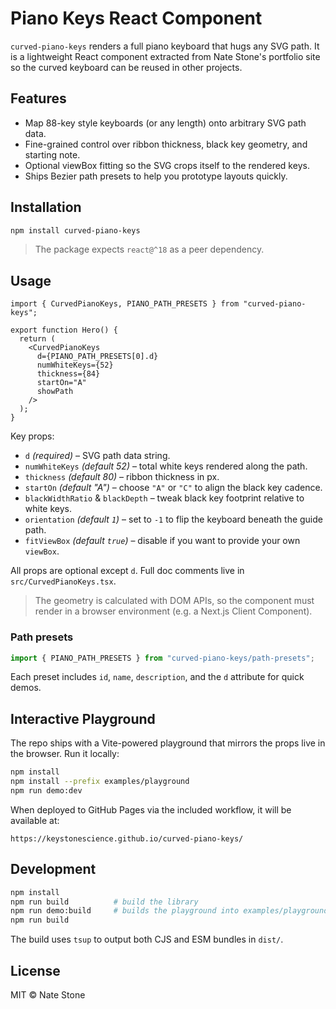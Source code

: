 # Piano Keys React Component

`curved-piano-keys` renders a full piano keyboard that hugs any SVG path. It is a lightweight React component extracted from Nate Stone's portfolio site so the curved keyboard can be reused in other projects.

## Features

- Map 88-key style keyboards (or any length) onto arbitrary SVG path data.
- Fine-grained control over ribbon thickness, black key geometry, and starting note.
- Optional viewBox fitting so the SVG crops itself to the rendered keys.
- Ships Bezier path presets to help you prototype layouts quickly.

## Installation

```bash
npm install curved-piano-keys
```

> The package expects `react@^18` as a peer dependency.

## Usage

```tsx
import { CurvedPianoKeys, PIANO_PATH_PRESETS } from "curved-piano-keys";

export function Hero() {
  return (
    <CurvedPianoKeys
      d={PIANO_PATH_PRESETS[0].d}
      numWhiteKeys={52}
      thickness={84}
      startOn="A"
      showPath
    />
  );
}
```

Key props:

- `d` *(required)* – SVG path data string.
- `numWhiteKeys` *(default 52)* – total white keys rendered along the path.
- `thickness` *(default 80)* – ribbon thickness in px.
- `startOn` *(default "A")* – choose `"A"` or `"C"` to align the black key cadence.
- `blackWidthRatio` & `blackDepth` – tweak black key footprint relative to white keys.
- `orientation` *(default `1`)* – set to `-1` to flip the keyboard beneath the guide path.
- `fitViewBox` *(default `true`)* – disable if you want to provide your own `viewBox`.

All props are optional except `d`. Full doc comments live in `src/CurvedPianoKeys.tsx`.

> The geometry is calculated with DOM APIs, so the component must render in a browser environment (e.g. a Next.js Client Component).

### Path presets

```ts
import { PIANO_PATH_PRESETS } from "curved-piano-keys/path-presets";
```

Each preset includes `id`, `name`, `description`, and the `d` attribute for quick demos.

## Interactive Playground

The repo ships with a Vite-powered playground that mirrors the props live in the browser. Run it locally:

```bash
npm install
npm install --prefix examples/playground
npm run demo:dev
```

When deployed to GitHub Pages via the included workflow, it will be available at:

```
https://keystonescience.github.io/curved-piano-keys/
```

## Development

```bash
npm install
npm run build          # build the library
npm run demo:build     # builds the playground into examples/playground/dist
npm run build
```

The build uses `tsup` to output both CJS and ESM bundles in `dist/`.

## License

MIT © Nate Stone
